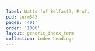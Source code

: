 ```yaml
---
label: Watts (of Belfast), Prof.
pid: term543
pages: '491'
order: '1006'
layout: generic_index_term
collection: index-headings
---
```

